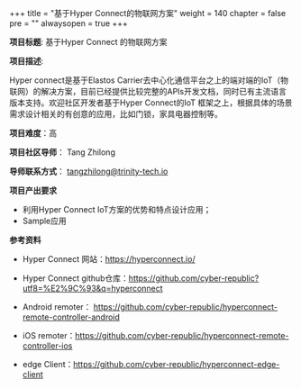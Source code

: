 +++
title = "基于Hyper Connect的物联网方案"
weight = 140
chapter = false
pre = ""
alwaysopen = true
+++

**项目标题**: 基于Hyper Connect 的物联网方案

**项目描述**:

Hyper connect是基于Elastos Carrier去中心化通信平台之上的端对端的IoT（物联网）的解决方案，目前已经提供比较完整的APIs开发文档，同时已有主流语言版本支持。欢迎社区开发者基于Hyper Connect的IoT 框架之上，根据具体的场景需求设计相关的有创意的应用，比如门锁，家具电器控制等。

**项目难度**：高

**项目社区导师**： Tang Zhilong

**导师联系方式**： tangzhilong@trinity-tech.io

**项目产出要求**

- 利用Hyper Connect IoT方案的优势和特点设计应用；
- Sample应用

**参考资料**

- Hyper Connect 网站：https://hyperconnect.io/
- Hyper Connect github仓库：https://github.com/cyber-republic?utf8=%E2%9C%93&q=hyperconnect

- Android remoter： https://github.com/cyber-republic/hyperconnect-remote-controller-android
- iOS remoter：https://github.com/cyber-republic/hyperconnect-remote-controller-ios
- edge Client：https://github.com/cyber-republic/hyperconnect-edge-client

